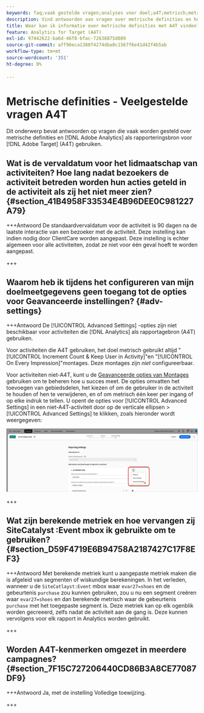 ```yaml
---
keywords: faq;vaak gestelde vragen;analyses voor doel;a4T;metrisch;metrische definities
description: Vind antwoorden aan vragen over metrische definities en het gebruiken van Analytics voor  [!DNL Target]  (A4T). A4T laat u Analytics gebruiken die met Adobe  [!DNL Target]  activiteiten melden.
title: Waar kan ik informatie over metrische definities met A4T vinden?
feature: Analytics for Target (A4T)
exl-id: 97442622-ba6d-46f8-bfac-72638875d889
source-git-commit: aff96eca1380f4274dba0c1567f6e41d42f4b5ab
workflow-type: tm+mt
source-wordcount: '351'
ht-degree: 0%

---
```


# Metrische definities - Veelgestelde vragen A4T

Dit onderwerp bevat antwoorden op vragen die vaak worden gesteld over metrische definities en [!DNL Adobe Analytics] als rapporteringsbron voor [!DNL Adobe Target] (A4T) gebruiken.

## Wat is de vervaldatum voor het lidmaatschap van activiteiten? Hoe lang nadat bezoekers de activiteit betreden worden hun acties geteld in de activiteit als zij het niet meer zien? {#section_41B4958F33534E4B96DEE0C981227A79}

+++Antwoord
De standaardvervaldatum voor de activiteit is 90 dagen na de laatste interactie van een bezoeker met de activiteit. Deze instelling kan indien nodig door ClientCare worden aangepast. Deze instelling is echter algemeen voor alle activiteiten, zodat ze niet voor één geval hoeft te worden aangepast.

+++

## Waarom heb ik tijdens het configureren van mijn doelmeetgegevens geen toegang tot de opties voor Geavanceerde instellingen? {#adv-settings}

+++Antwoord
De [!UICONTROL Advanced Settings] -opties zijn niet beschikbaar voor activiteiten die [!DNL Analytics] als rapportagebron (A4T) gebruiken.

Voor activiteiten die A4T gebruiken, het doel metrisch gebruikt altijd &quot;[!UICONTROL Increment Count & Keep User in Activity]&quot;en &quot;[!UICONTROL On Every Impression]&quot;montages. Deze montages zijn *niet* configureerbaar.

Voor activiteiten niet-A4T, kunt u de [ Geavanceerde opties van Montages ](/help/main/c-activities/r-success-metrics/success-metrics.md#section_7CE95A2FA8F5438E936C365A6D43BC5B) gebruiken om te beheren hoe u succes meet. De opties omvatten het toevoegen van gebiedsdelen, het kiezen of om de gebruiker in de activiteit te houden of hen te verwijderen, en of om metrisch één keer per ingang of op elke indruk te tellen. U opent de opties voor [!UICONTROL Advanced Settings] in een niet-A4T-activiteit door op de verticale ellipsen > [!UICONTROL Advanced Settings] te klikken, zoals hieronder wordt weergegeven:

![ Geavanceerde Montages ](/help/main/c-activities/r-success-metrics/assets/advanced-settings.png)

+++

## Wat zijn berekende metriek en hoe vervangen zij SiteCatalyst :Event mbox ik gebruikte om te gebruiken? {#section_D59F4719E6B94758A2187427C17F8EF3}

+++Antwoord
Met berekende metriek kunt u aangepaste metriek maken die is afgeleid van segmenten of wiskundige berekeningen. In het verleden, wanneer u de `SiteCatlayst:Event` mbox waar `evar27=shoes` en de gebeurtenis `purchase` zou kunnen gebruiken, zou u nu een segment creëren waar `evar27=shoes` en dan berekende metrisch waar de gebeurtenis `purchase` met het toegepaste segment is. Deze metriek kan op elk ogenblik worden gecreeerd, zelfs nadat de activiteit aan de gang is. Deze kunnen vervolgens voor elk rapport in Analytics worden gebruikt.

+++

## Worden A4T-kenmerken omgezet in meerdere campagnes? {#section_7F15C727206440CD86B3A8CE77087DF9}

+++Antwoord
Ja, met de instelling Volledige toewijzing.

+++
